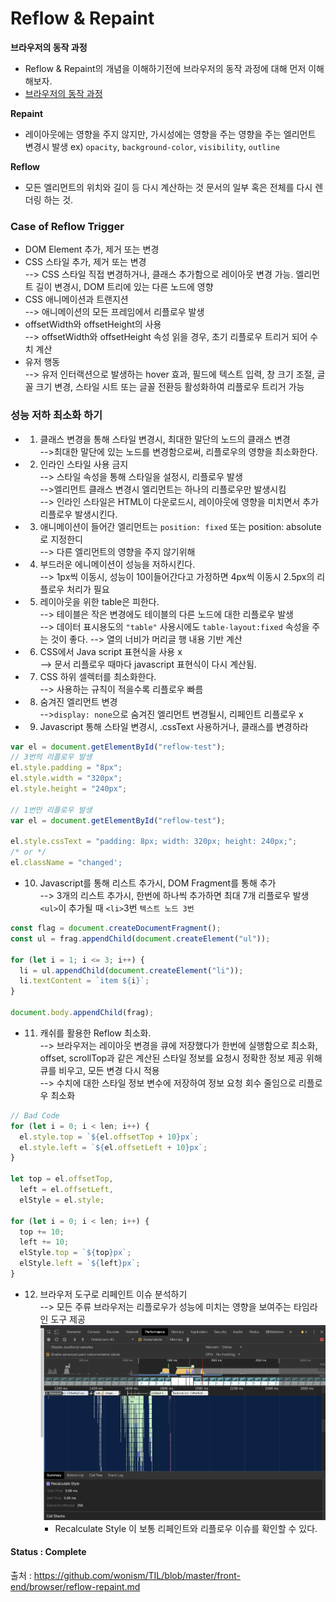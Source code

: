 # Reflow & Repaint

<b>브라우저의 동작 과정</b>

- Reflow & Repaint의 개념을 이해하기전에 브라우저의 동작 과정에 대해 먼저 이해해보자.
- <a href="https://github.com/sangheon-kim/knowledge-warehouse/tree/master/Browser">브라우저의 동작 과정</a>

<b>Repaint</b>

- 레이아웃에는 영향을 주지 않지만, 가시성에는 영향을 주는 영향을 주는 엘리먼트 변경시 발생
  ex) <code>opacity</code>, <code>background-color</code>, <code>visibility</code>, <code>outline</code>

<b>Reflow</b>

- 모든 엘리먼트의 위치와 길이 등 다시 계산하는 것 문서의 일부 혹은 전체를 다시 렌더링 하는 것.

### Case of Reflow Trigger

- DOM Element 추가, 제거 또는 변경
- CSS 스타일 추가, 제거 또는 변경
  <br />--> CSS 스타일 직접 변경하거나, 클래스 추가함으로 레이아웃 변경 가능. 엘리먼트 길이 변경시, DOM 트리에 있는 다른 노드에 영향
- CSS 애니메이션과 트랜지션
  <br /> --> 애니메이션의 모든 프레임에서 리플로우 발생
- offsetWidth와 offsetHeight의 사용
  <br /> --> offsetWidth와 offsetHeight 속성 읽을 경우, 초기 리플로우 트리거 되어 수치 계산
- 유저 행동
  <br /> --> 유저 인터랙션으로 발생하는 hover 효과, 필드에 텍스트 입력, 창 크기 조절, 글꼴 크기 변경, 스타일 시트 또는 글꼴 전환등 활성화하여 리플로우 트리거 가능
  <br />

### 성능 저하 최소화 하기

- 1. 클래스 변경을 통해 스타일 변경시, 최대한 말단의 노드의 클래스 변경
     <br />-->최대한 말단에 있는 노드를 변경함으로써, 리플로우의 영향을 최소화한다.
- 2. 인라인 스타일 사용 금지
     <br />--> 스타일 속성을 통해 스타일을 설정시, 리플로우 발생
     <br />-->엘리먼트 클래스 변경시 엘리먼트는 하나의 리플로우만 발생시킴
     <br />--> 인라인 스타일은 HTML이 다운로드시, 레이아웃에 영향을 미치면서 추가 리플로우 발생시킨다.<br />
- 3. 애니메이션이 들어간 엘리먼트는 <code>position: fixed</code> 또는 <code></code>position: absolute</code>로 지정한디 <br />--> 다른 엘리먼트의 영향을 주지 않기위해<br />
- 4. 부드러운 에니메이션이 성능을 저하시킨다.
     <br />--> 1px씩 이동시, 성능이 10이들어간다고 가정하면 4px씩 이동시 2.5px의 리플로우 처리가 필요
- 5. 레이아웃을 위한 table은 피한다.
     <br />--> 테이블은 작은 변경에도 테이블의 다른 노드에 대한 리플로우 발생
     <br />--> 데이터 표시용도의 <code>"table"</code> 사용시에도 <code>table-layout:fixed</code> 속성을 주는 것이 좋다. --> 열의 너비가 머리글 행 내용 기반 계산
- 6. CSS에서 Java script 표현식을 사용 x
     <br />--> 문서 리플로우 때마다 javascript 표현식이 다시 계산됨.
- 7. CSS 하위 셀렉터를 최소화한다.
     <br />--> 사용하는 규칙이 적을수록 리플로우 빠름

- 8. 숨겨진 엘리먼트 변경
     <br />--><code>display: none</code>으로 숨겨진 엘리먼트 변경될시, 리페인트 리플로우 x
- 9. Javascript 통해 스타일 변경시, .cssText 사용하거나, 클래스를 변경하라

```javascript
var el = document.getElementById("reflow-test");
// 3번의 리플로우 발생
el.style.padding = "8px";
el.style.width = "320px";
el.style.height = "240px";

// 1번만 리플로우 발생
var el = document.getElementById("reflow-test");

el.style.cssText = "padding: 8px; width: 320px; height: 240px;";
/* or */
el.className = "changed';

```

- 10. Javascript를 통해 리스트 추가시, DOM Fragment를 통해 추가
      <br/>--> 3개의 리스트 추가시, 한번에 하나씩 추가하면 최대 7개 리플로우 발생
      `<ul>`이 추가될 때 `<li>`3번 `텍스트 노드 3번`

```javascript
const flag = document.createDocumentFragment();
const ul = frag.appendChild(document.createElement("ul"));

for (let i = 1; i <= 3; i++) {
  li = ul.appendChild(document.createElement("li"));
  li.textContent = `item ${i}`;
}

document.body.appendChild(frag);
```

- 11. 캐쉬를 활용한 Reflow 최소화.
      <br/>--> 브라우저는 레이아웃 변경을 큐에 저장했다가 한번에 실행함으로 최소화, offset, scrollTop과 같은 계산된 스타일 정보를 요청시 정확한 정보 제공 위해 큐를 비우고, 모든 변경 다시 적용
      <br/>--> 수치에 대한 스타일 정보 변수에 저장하여 정보 요청 회수 줄임으로 리플로우 최소화

```javascript
// Bad Code
for (let i = 0; i < len; i++) {
  el.style.top = `${el.offsetTop + 10}px`;
  el.style.left = `${el.offsetLeft + 10}px`;
}

let top = el.offsetTop,
  left = el.offsetLeft,
  elStyle = el.style;

for (let i = 0; i < len; i++) {
  top += 10;
  left += 10;
  elStyle.top = `${top}px`;
  elStyle.left = `${left}px`;
}
```

- 12. 브라우저 도구로 리페인트 이슈 분석하기
      <br/>--> 모든 주류 브라우저는 리플로우가 성능에 미치는 영향을 보여주는 타임라인 도구 제공
      <img src="./images/browser.png" alt="browser-image" />
      - Recalculate Style 이 보통 리페인트와 리플로우 이슈를 확인할 수 있다.

#### Status : Complete

출처 : https://github.com/wonism/TIL/blob/master/front-end/browser/reflow-repaint.md
